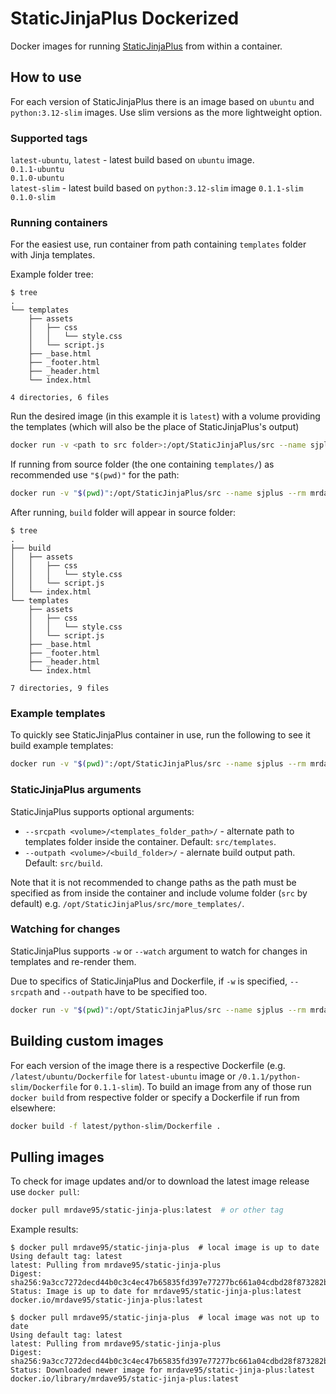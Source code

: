 # StaticJinjaPlus Dockerized
Docker images for running [StaticJinjaPlus](https://github.com/MrDave/StaticJinjaPlus) from within a container.

## How to use
For each version of StaticJinjaPlus there is an image based on `ubuntu` and `python:3.12-slim` images. Use slim versions as the more lightweight option.

### Supported tags
`latest-ubuntu`, `latest` - latest build based on `ubuntu` image.  
`0.1.1-ubuntu`  
`0.1.0-ubuntu`  
`latest-slim` - latest build based on `python:3.12-slim` image
`0.1.1-slim`  
`0.1.0-slim`

### Running containers
For the easiest use, run container from path containing `templates` folder with Jinja templates.

Example folder tree:
```
$ tree
.
└── templates
    ├── assets
    │   ├── css
    │   │   └── style.css
    │   └── script.js
    ├── _base.html
    ├── _footer.html
    ├── _header.html
    └── index.html

4 directories, 6 files
```

Run the desired image (in this example it is `latest`) with a volume providing the templates (which will also be the place of StaticJinjaPlus's output)
```sh
docker run -v <path to src folder>:/opt/StaticJinjaPlus/src --name sjplus --rm mrdave95/static-jinja-plus:latest
```

If running from source folder (the one containing `templates/`) as recommended use `"$(pwd)"` for the path:
```sh
docker run -v "$(pwd)":/opt/StaticJinjaPlus/src --name sjplus --rm mrdave95/static-jinja-plus:latest
```

After running, `build` folder will appear in source folder:

```
$ tree
.
├── build
│   ├── assets
│   │   ├── css
│   │   │   └── style.css
│   │   └── script.js
│   └── index.html
└── templates
    ├── assets
    │   ├── css
    │   │   └── style.css
    │   └── script.js
    ├── _base.html
    ├── _footer.html
    ├── _header.html
    └── index.html

7 directories, 9 files
```

### Example templates
To quickly see StaticJinjaPlus container in use, run the following to see it build example templates:
```sh
docker run -v "$(pwd)":/opt/StaticJinjaPlus/src --name sjplus --rm mrdave95/static-jinja-plus --srcpath src/templates_example --outpath src/build
```

### StaticJinjaPlus arguments

StaticJinjaPlus supports optional arguments:
- `--srcpath <volume>/<templates_folder_path>/` - alternate path to templates folder inside the container. Default: `src/templates`.
- `--outpath <volume>/<build_folder>/` - alernate build output path. Default: `src/build`.

Note that it is not recommended to change paths as the path must be specified as from inside the container and include volume folder (`src` by default) e.g. `/opt/StaticJinjaPlus/src/more_templates/`.

### Watching for changes

StaticJinjaPlus supports `-w` or `--watch` argument to watch for changes in templates and re-render them.

Due to specifics of StaticJinjaPlus and Dockerfile, if `-w` is specified, `--srcpath` and `--outpath` have to be specified too.

```sh
docker run -v "$(pwd)":/opt/StaticJinjaPlus/src --name sjplus --rm mrdave95/static-jinja-plus -w --srcpath src/templates --outpath src/build
```

## Building custom images

For each version of the image there is a respective Dockerfile (e.g. `/latest/ubuntu/Dockerfile` for `latest-ubuntu` image or `/0.1.1/python-slim/Dockerfile` for `0.1.1-slim`). To build an image from any of those run `docker build` from respective folder or specify a Dockerfile if run from elsewhere:

```sh
docker build -f latest/python-slim/Dockerfile .
```

## Pulling images

To check for image updates and/or to download the latest image release use `docker pull`:
```sh
docker pull mrdave95/static-jinja-plus:latest  # or other tag
```

Example results:

```
$ docker pull mrdave95/static-jinja-plus  # local image is up to date
Using default tag: latest
latest: Pulling from mrdave95/static-jinja-plus
Digest: sha256:9a3cc7272decd44b0c3c4ec47b65835fd397e77277bc661a04cdbd28f873282b
Status: Image is up to date for mrdave95/static-jinja-plus:latest
docker.io/mrdave95/static-jinja-plus:latest

$ docker pull mrdave95/static-jinja-plus  # local image was not up to date 
Using default tag: latest
latest: Pulling from mrdave95/static-jinja-plus
Digest: sha256:9a3cc7272decd44b0c3c4ec47b65835fd397e77277bc661a04cdbd28f873282b
Status: Downloaded newer image for mrdave95/static-jinja-plus:latest
docker.io/library/mrdave95/static-jinja-plus:latest
```
